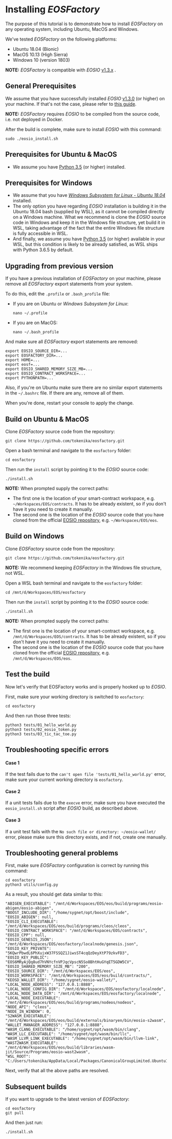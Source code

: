 # Installing *EOSFactory*

The purpose of this tutorial is to demonstrate how to install *EOSFactory* on any operating system, including Ubuntu, MacOS and Windows.

We've tested *EOSFactory* on the following platforms:

- Ubuntu 18.04 (Bionic)
- MacOS 10.13 (High Sierra)
- Windows 10 (version 1803)

**NOTE:** *EOSFactory* is compatible with *EOSIO* [v1.3.x](https://github.com/EOSIO/eos/releases/tag/v1.3.0) .

## General Prerequisites

We assume that you have successfully installed *EOSIO* [v1.3.0](https://github.com/EOSIO/eos/releases/tag/v1.3.0) (or higher) on your machine. If that's not the case, please refer to [this guide](https://developers.eos.io/eosio-nodeos/docs/getting-the-code).

**NOTE:** *EOSFactory* requires *EOSIO* to be compiled from the source code, i.e. not deployed in Docker.

After the build is complete, make sure to install *EOSIO* with this command:

```
sudo ./eosio_install.sh
```

## Prerequisites for Ubuntu & MacOS

* We assume you have [Python 3.5](https://www.python.org/downloads/release/python-356/) (or higher) installed.

## Prerequisites for Windows

- We assume that you have [*Windows Subsystem for Linux - Ubuntu 18.04*](https://www.microsoft.com/en-us/p/ubuntu-1804/9n9tngvndl3q) installed.
- The only option you have regarding *EOSIO* installation is building it in the Ubuntu 18.04 bash (supplied by WSL), as it cannot be compiled directly on a Windows machine. What we recommend is clone the *EOSIO* source code in Windows and keep it in the Windows file structure, yet build it in WSL, taking advantage of the fact that the entire Windows file structure is fully accessible in WSL.
- And finally, we assume you have [Python 3.5](https://www.python.org/downloads/release/python-356/) (or higher) available in your WSL, but this condition is likely to be already satisfied, as WSL ships with Python 3.6.5 by default.

## Upgrading from previous version

If you have a previous installation of *EOSFactory* on your machine, please remove all *EOSFactory* export statements from your system.

To do this, edit the `.profile` or `.bash_profile` file:

- If you are on Ubuntu or *Windows Subsystem for Linux*:

  ```
  nano ~/.profile
  ```

- If you are on MacOS:

  ```
  nano ~/.bash_profile
  ```

And make sure all *EOSFactory* export statements are removed:

```
export EOSIO_SOURCE_DIR=...
export EOSFACTORY_DIR=...
export HOME=...
export eosf=...
export EOSIO_SHARED_MEMORY_SIZE_MB=...
export EOSIO_CONTRACT_WORKSPACE=...
export PYTHONPATH=...
```

Also, if you're on Ubuntu make sure there are no similar export statements in the `~/.bashrc` file. If there are any, remove all of them.

When you're done, restart your console to apply the change.

## Build on Ubuntu & MacOS

Clone *EOSFactory* source code from the repository:

```
git clone https://github.com/tokenika/eosfactory.git
```

Open a bash terminal and navigate to the `eosfactory` folder:

```
cd eosfactory
```

Then run the `install` script by pointing it to the *EOSIO* source code:

```
./install.sh
```

**NOTE:** When prompted supply the correct paths:

- The first one is the location of your smart-contract workspace, e.g. `~/Workspaces/EOS/contracts`. It has to be already existent, so if you don't have it you need to create it manually.
- The second one is the location of the *EOSIO* source code that you have cloned from the official [EOSIO repository](https://github.com/EOSIO/eos), e.g. `~/Workspaces/EOS/eos`.

## Build on Windows

Clone *EOSFactory* source code from the repository:

```
git clone https://github.com/tokenika/eosfactory.git
```

**NOTE:** We recommend keeping *EOSFactory* in the Windows file structure, not WSL.

Open a WSL bash terminal and navigate to the `eosfactory` folder:

```
cd /mnt/d/Workspaces/EOS/eosfactory
```

Then run the `install` script by pointing it to the *EOSIO* source code:

```
./install.sh
```

**NOTE:** When prompted supply the correct paths:

- The first one is the location of your smart-contract workspace, e.g. `/mnt/d/Workspaces/EOS/contracts`. It has to be already existent, so if you don't have it you need to create it manually.
- The second one is the location of the *EOSIO* source code that you have cloned from the official [EOSIO repository](https://github.com/EOSIO/eos), e.g. `/mnt/d/Workspaces/EOS/eos`.

## Test the build

Now let's verify that EOSFactory works and is properly hooked up to *EOSIO*.

First, make sure your working directory is switched to `eosfactory`:

```
cd eosfactory
```

And then run those three tests:

```
python3 tests/01_hello_world.py
python3 tests/02_eosio_token.py
python3 tests/03_tic_tac_toe.py
```

## Troubleshooting specific errors

#### Case 1

If the test fails due to the `can't open file 'tests/01_hello_world.py'` error, make sure your current working directory is `eosfactory`.

#### Case 2

If a unit tests fails due to the `execve` error, make sure you have executed the `eosio_install.sh` script after *EOSIO* build, as described above.

#### Case 3

If a unit test fails with the `No such file or directory: ~/eosio-wallet/` error, please make sure this directory exists, and if not, create one manually.

## Troubleshooting general problems

First, make sure *EOSFactory* configuration is correct by running this command:

```
cd eosfactory
python3 utils/config.py
```

As a result, you should get data similar to this:

```
"ABIGEN_EXECUTABLE": "/mnt/d/Workspaces/EOS/eos/build/programs/eosio-abigen/eosio-abigen",
"BOOST_INCLUDE_DIR": "/home/sygnet/opt/boost/include",
"EOSIO_ABIGEN": null,
"EOSIO_CLI_EXECUTABLE": "/mnt/d/Workspaces/EOS/eos/build/programs/cleos/cleos",
"EOSIO_CONTRACT_WORKSPACE": "/mnt/d/Workspaces/EOS/contracts",
"EOSIO_CPP": null,
"EOSIO_GENESIS_JSON": "/mnt/d/Workspaces/EOS/eosfactory/localnode/genesis.json",
"EOSIO_KEY_PRIVATE": "5KQwrPbwdL6PhXujxW37FSSQZ1JiwsST4cqQzDeyXtP79zkvFD3",
"EOSIO_KEY_PUBLIC": "EOS6MRyAjQq8ud7hVNYcfnVPJqcVpscN5So8BhtHuGYqET5GDW5CV",
"EOSIO_SHARED_MEMORY_SIZE_MB": "200",
"EOSIO_SOURCE_DIR": "/mnt/d/Workspaces/EOS/eos",
"EOSIO_WORKSPACE": "/mnt/d/Workspaces/EOS/eos/build/contracts/",
"KEOSD_WALLET_DIR": "/home/sygnet/eosio-wallet/",
"LOCAL_NODE_ADDRESS": "127.0.0.1:8888",
"LOCAL_NODE_CONFIG_DIR": "/mnt/d/Workspaces/EOS/eosfactory/localnode",
"LOCAL_NODE_DATA_DIR": "/mnt/d/Workspaces/EOS/eosfactory/localnode",
"LOCAL_NODE_EXECUTABLE": "/mnt/d/Workspaces/EOS/eos/build/programs/nodeos/nodeos",
"NODE_API": "cleos",
"NODE_IN_WINDOW": 0,
"S2WASM_EXECUTABLE": "/mnt/d/Workspaces/EOS/eos/build/externals/binaryen/bin/eosio-s2wasm",
"WALLET_MANAGER_ADDRESS": "127.0.0.1:8888",
"WASM_CLANG_EXECUTABLE": "/home/sygnet/opt/wasm/bin/clang",
"WASM_LLC_EXECUTABLE": "/home/sygnet/opt/wasm/bin/llc",
"WASM_LLVM_LINK_EXECUTABLE": "/home/sygnet/opt/wasm/bin/llvm-link",
"WAST2WASM_EXECUTABLE": "/mnt/d/Workspaces/EOS/eos/build/libraries/wasm-jit/Source/Programs/eosio-wast2wasm",
"WSL_ROOT": "C:/Users/tokenika/AppData/Local/Packages/CanonicalGroupLimited.Ubuntu18.04onWindows_79rhkp1fndgsc/LocalState/rootfs"
```

Next, verify that all the above paths are resolved.

## Subsequent builds

If you want to upgrade to the latest version of *EOSFactory*:

```
cd eosfactory
git pull
```

And then just run:

```
./install.sh
```
